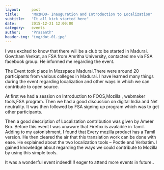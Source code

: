 ```yaml
---
layout:     post
title:      "MozMDU- Inauguration and Introduction to Localization"
subtitle:   "It all kick started here"
date:       2015-12-21 12:00:00
category:	events
author:     "Prasanth"
header-img: "img/dot-01.jpg"
---
```


<p>I was excited to know that there will be a club to be started in Madurai. Gowtham Venkat, an FSA from Amritha University, contacted me via FSA facebook group. He informed me regarding the event.</p>

<p>The Event took place in Mozspace Madurai.There were around 20 participants from various colleges in Madurai. I have learned many things during the event regarding localization and other ways in which we can contribute to open source.</p>

<p>At first we had a session on Introduction to FOOS,Mozilla , webmaker tools,FSA program. Then we had a good discussion on digital India and Net neutrality. It was then followed by FSA signing up program which was to get other participants.</p>

<p>Then a good description of Localization contribution was given by Ameer Bro. Before this event I was unaware that Firefox is avalaible in Tamil. Adding to my astonishment, I found that Every mozilla product has a Tamil version. He then cleared the air that this translation work can be done with ease. He explained about the two localization tools – Pootle and Verbatim. I gained knowledge about regarding the ways we could contribute to Mozilla by using this simple tools.</p>

<p>It was a wonderful event indeed!!!! eager to attend more events in future..</p>